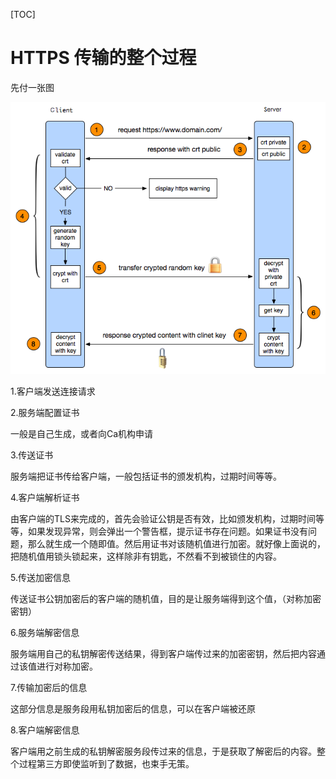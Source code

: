 [TOC]



# HTTPS 传输的整个过程

先付一张图

![Https连接建立的过程](https://raw.githubusercontent.com/CRAZYFAKE/learning/master/_picture/https.png)





1.客户端发送连接请求

2.服务端配置证书

一般是自己生成，或者向Ca机构申请

3.传送证书

服务端把证书传给客户端，一般包括证书的颁发机构，过期时间等等。

4.客户端解析证书

由客户端的TLS来完成的，首先会验证公钥是否有效，比如颁发机构，过期时间等等，如果发现异常，则会弹出一个警告框，提示证书存在问题。如果证书没有问题，那么就生成一个随即值。然后用证书对该随机值进行加密。就好像上面说的，把随机值用锁头锁起来，这样除非有钥匙，不然看不到被锁住的内容。

5.传送加密信息

传送证书公钥加密后的客户端的随机值，目的是让服务端得到这个值，（对称加密密钥）

6.服务端解密信息

服务端用自己的私钥解密传送结果，得到客户端传过来的加密密钥，然后把内容通过该值进行对称加密。

7.传输加密后的信息

这部分信息是服务段用私钥加密后的信息，可以在客户端被还原

8.客户端解密信息

客户端用之前生成的私钥解密服务段传过来的信息，于是获取了解密后的内容。整个过程第三方即使监听到了数据，也束手无策。









